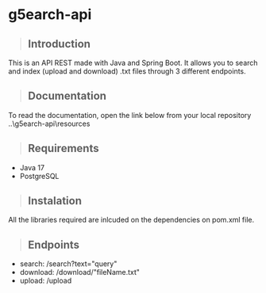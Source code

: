 # g5earch-api
>## Introduction
This is an API REST made with Java and Spring Boot. It allows you to search and index (upload and download) .txt files through 3 different endpoints.

>## Documentation
To read the documentation, open the link below from your local repository
..\g5earch-api\resources

>## Requirements
* Java 17
* PostgreSQL


>## Instalation
All the libraries required are inlcuded on the dependencies on pom.xml file.

>## Endpoints
* search: /search?text="query"
* download: /download/"fileName.txt"
* upload: /upload
